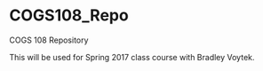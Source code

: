 # COGS108_Repo
COGS 108 Repository 

This will be used for Spring 2017 class course with Bradley Voytek.

